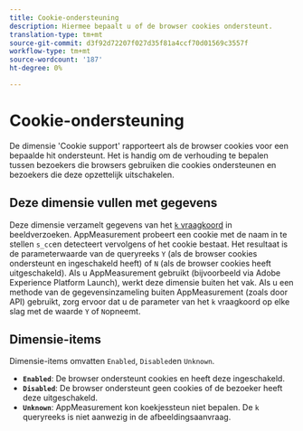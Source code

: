 ```yaml
---
title: Cookie-ondersteuning
description: Hiermee bepaalt u of de browser cookies ondersteunt.
translation-type: tm+mt
source-git-commit: d3f92d72207f027d35f81a4ccf70d01569c3557f
workflow-type: tm+mt
source-wordcount: '187'
ht-degree: 0%

---
```



# Cookie-ondersteuning

De dimensie &#39;Cookie support&#39; rapporteert als de browser cookies voor een bepaalde hit ondersteunt. Het is handig om de verhouding te bepalen tussen bezoekers die browsers gebruiken die cookies ondersteunen en bezoekers die deze opzettelijk uitschakelen.

## Deze dimensie vullen met gegevens

Deze dimensie verzamelt gegevens van het [`k` vraagkoord](/help/implement/validate/query-parameters.md) in beeldverzoeken. AppMeasurement probeert een cookie met de naam in te stellen `s_cc`en detecteert vervolgens of het cookie bestaat. Het resultaat is de parameterwaarde van de queryreeks `Y` (als de browser cookies ondersteunt en ingeschakeld heeft) of `N` (als de browser cookies heeft uitgeschakeld). Als u AppMeasurement gebruikt (bijvoorbeeld via Adobe Experience Platform Launch), werkt deze dimensie buiten het vak. Als u een methode van de gegevensinzameling buiten AppMeasurement (zoals door API) gebruikt, zorg ervoor dat u de parameter van het `k` vraagkoord op elke slag met de waarde `Y` of `N`opneemt.

## Dimensie-items

Dimensie-items omvatten `Enabled`, `Disabled`en `Unknown`.

* **`Enabled`**: De browser ondersteunt cookies en heeft deze ingeschakeld.
* **`Disabled`**: De browser ondersteunt geen cookies of de bezoeker heeft deze uitgeschakeld.
* **`Unknown`**: AppMeasurement kon koekjessteun niet bepalen. De `k` queryreeks is niet aanwezig in de afbeeldingsaanvraag.
